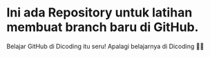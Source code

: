 # Ini ada Repository untuk latihan membuat branch baru di GitHub.
Belajar GitHub di Dicoding itu seru!
Apalagi belajarnya di Dicoding 🫶🏻
